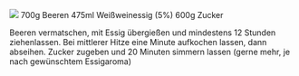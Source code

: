 
![](../../_resources/8841b7ae7090448cabdc58f4fd2b21a6.jpg) 700g Beeren
 475ml Weißweinessig (5%)
 600g Zucker
 
 Beeren vermatschen, mit Essig übergießen und mindestens 12 Stunden ziehenlassen.
 Bei mittlerer Hitze eine Minute aufkochen lassen, dann abseihen.
 Zucker zugeben und 20 Minuten simmern lassen (gerne mehr, je nach gewünschtem Essigaroma)
 
